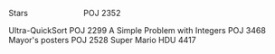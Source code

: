 Stars	                         POJ	2352




Ultra-QuickSort	                POJ	2299
A Simple Problem with Integers	POJ	3468
Mayor's posters	                POJ	2528
Super Mario                   	HDU	4417
